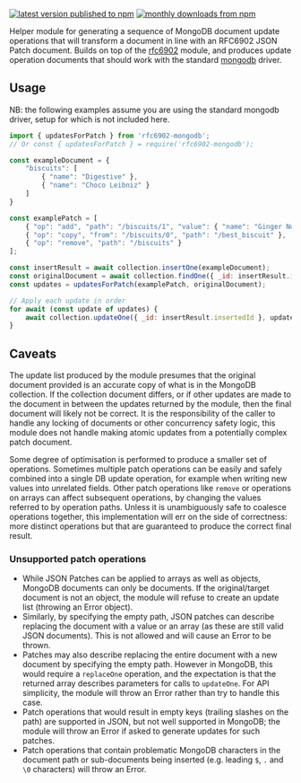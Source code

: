 [![latest version published to npm](https://badge.fury.io/js/rfc6902-mongodb.svg)](https://www.npmjs.com/package/rfc6902-mongodb)
[![monthly downloads from npm](https://img.shields.io/npm/dm/rfc6902-mongodb.svg?style=flat)](https://www.npmjs.com/package/rfc6902-mongodb)

Helper module for generating a sequence of MongoDB document update operations 
that will transform a document in line with an RFC6902 JSON Patch document.
Builds on top of the [rfc6902](https://www.npmjs.com/package/rfc6902) module, 
and produces update operation documents that should work with the standard 
[mongodb](https://www.npmjs.com/package/mongodb) driver.

## Usage

NB: the following examples assume you are using the standard mongodb driver, setup for 
which is not included here.
```js
import { updatesForPatch } from 'rfc6902-mongodb';
// Or const { updatesForPatch } = require('rfc6902-mongodb');

const exampleDocument = {
    "biscuits": [
        { "name": "Digestive" },
        { "name": "Choco Leibniz" }
    ]
}

const examplePatch = [
    { "op": "add", "path": "/biscuits/1", "value": { "name": "Ginger Nut" } },
    { "op": "copy", "from": "/biscuits/0", "path": "/best_biscuit" },
    { "op": "remove", "path": "/biscuits" }
];

const insertResult = await collection.insertOne(exampleDocument);
const originalDocument = await collection.findOne({ _id: insertResult.insertedId }); // equivalent to exampleDocument
const updates = updatesForPatch(examplePatch, originalDocument);

// Apply each update in order
for await (const update of updates) {
    await collection.updateOne({ _id: insertResult.insertedId }, update);
}

```

## Caveats

The update list produced by the module presumes that the original document 
provided is an accurate copy of what is in the MongoDB collection. If the 
collection document differs, or if other updates are made to the document in 
between the updates returned by the module, then the final document will likely 
not be correct. It is the responsibility of the caller to handle any locking 
of documents or other concurrency safety logic, this module does not handle 
making atomic updates from a potentially complex patch document.

Some degree of optimisation is performed to produce a smaller set of operations.
Sometimes multiple patch operations can be easily and safely combined into a single 
DB update operation, for example when writing new values into unrelated fields.
Other patch operations like `remove` or operations on arrays can affect subsequent 
operations, by changing the values referred to by operation paths. Unless it is 
unambiguously safe to coalesce operations together, this implementation will err 
on the side of correctness: more distinct operations but that are guaranteed to 
produce the correct final result.

### Unsupported patch operations

* While JSON Patches can be applied to arrays as well as objects, MongoDB documents 
can only be documents. If the original/target document is not an object, the module
will refuse to create an update list (throwing an Error object).
* Similarly, by specifying the empty path, JSON patches can describe replacing the 
document with a value or an array (as these are still valid JSON documents). This
is not allowed and will cause an Error to be thrown.
* Patches may also describe replacing the entire document with a new document by 
specifying the empty path. However in MongoDB, this would require a `replaceOne` 
operation, and the expectation is that the returned array describes parameters for 
calls to `updateOne`. For API simplicity, the module will throw an Error rather than
try to handle this case.
* Patch operations that would result in empty keys (trailing slashes on the path) are
supported in JSON, but not well supported in MongoDB; the module will throw an Error
if asked to generate updates for such patches.
* Patch operations that contain problematic MongoDB characters in the document path 
or sub-documents being inserted (e.g. leading `$`, `.` and `\0` characters) will throw
an Error.
